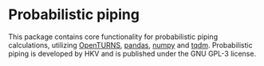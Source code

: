 # Probabilistic piping

This package contains core functionality for probabilistic piping calculations, utilizing [OpenTURNS](http://openturns.github.io), [pandas](https://pandas.pydata.org), [numpy](https://numpy.org) and [tqdm](https://tqdm.github.io). Probabilistic piping is developed by HKV and is published under the GNU GPL-3 license.
